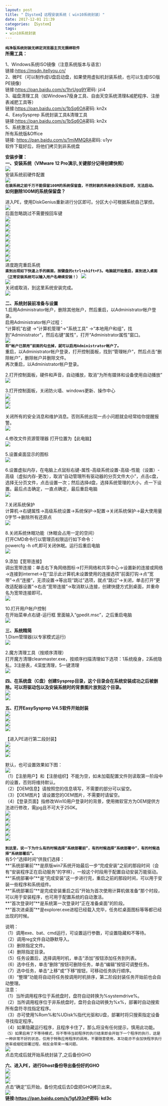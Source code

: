 ```yaml
---
layout: post
title: "【System】远程安装系统（ win10系统封装）"
date: 2017-12-01 21:39
categories: 【System】
tags:
- win10系统封装
---
```

**`纯净版系统封装无绑定浏览器主页无捆绑软件`**  
**所需工具：**  

1、Windows系统ISO镜像（注意系统版本与语言）  
链接:<https://msdn.itellyou.cn/>  
2、微PE（可以制作成U盘启动盘，如果使用虚拟机封装系统，也可以生成ISO版PE镜像）  
链接:<https://pan.baidu.com/s/1hrUgq9Y>密码: jzi4  
3、磁盘清理工具（如Windows7瘦身工具、自由天空系统清理&减肥程序、注册表减肥工具等）  
链接:<https://pan.baidu.com/s/1bSq6OA>密码: kn2x  
4、EasySysprep 系统封装工具&清理工具  
链接:<https://pan.baidu.com/s/1bSq6OA>密码: kn2x  
5、系统激活工具  
所有系统版&Office  
链接: <https://pan.baidu.com/s/1miMMQRA>密码: u1yv  
软件下载好后，将他们拷贝到非系统盘  

**安装步骤：**  
**一、安装系统（VMware 12 Pro演示,关键部分记得创建快照）**  
![](http://a4.qpic.cn/psb?/V10Rikl82ZSGru/mFf8qonV9y7WB\*GhpDG355AL92Oc7lPB2Pd6P1NzKqY!/b/dPMAAAAAAAAA&ek=1&kp=1&pt=0&bo=YgGdAAAAAAARENk!&t=5&tl=3&su=0215013025&tm=1553259600&sce=0-12-12&rf=2-9)  
安装系统前硬件配置  
![](http://a4.qpic.cn/psb?/V10Rikl82ZSGru/BkMEP9KqYevDgE7w27H9thy9Ot5z*9*0bleg63e4Rew!/b/dPMAAAAAAAAA&ek=1&kp=1&pt=0&bo=7gChAAAAAAAREGg!&t=5&tl=3&su=0164420225&tm=1553259600&sce=0-12-12&rf=2-9)  
**`在装系统之前千万不能保留100M的系统保留盘，不然封装的系统会没有启动项，无法启动。`**  
 **如何删除100M的系统保留盘？**  

进入PE，使用DiskGenius重新进行分区即可。分区大小可根据系统自己掌控。  
![](http://a3.qpic.cn/psb?/V10Rikl82ZSGru/cc6cSuWLvNZjauYHF8BneSwyUs4V79ooUGOu5ZUODRM!/b/dPIAAAAAAAAA&ek=1&kp=1&pt=0&bo=KgJxAQAAAAAREH8!&t=5&tl=3&su=0153020385&tm=1553259600&sce=0-12-12&rf=2-9)  
后面忽略跳过不需要按回车键  
![](http://a4.qpic.cn/psb?/V10Rikl82ZSGru/VXJnc8IuvLGjIWpSimLT7Pzli*pYzr887wvkiVFWPZQ!/b/dPMAAAAAAAAA&ek=1&kp=1&pt=0&bo=ZwHNAAAAAAAREIw!&t=5&tl=3&su=0153434529&tm=1553259600&sce=0-12-12&rf=2-9)  
![](http://a4.qpic.cn/psb?/V10Rikl82ZSGru/PCQ9uzMqb0PXlk9aatxC3Z8p.HGQlvjmXS.o0A9CdpU!/b/dPMAAAAAAAAA&ek=1&kp=1&pt=0&bo=KgJzAQAAAAAREH0!&t=5&tl=3&su=020095425&tm=1553259600&sce=0-12-12&rf=2-9)  
![](http://a4.qpic.cn/psb?/V10Rikl82ZSGru/mrnkU1CzmcY9cwi7UHCffh1ag5VhC05OEOe4r*QVcT8!/b/dPMAAAAAAAAA&ek=1&kp=1&pt=0&bo=KgJyAQAAAAAREHw!&t=5&tl=3&su=0209383329&tm=1553259600&sce=0-12-12&rf=2-9)  
![](http://a3.qpic.cn/psb?/V10Rikl82ZSGru/n2MzdfyFXQZwQnAJs9qftxm6f72j6AzeXhivEdUrlTM!/b/dD4BAAAAAAAA&ek=1&kp=1&pt=0&bo=KQJyAQAAAAAREH8!&t=5&tl=3&su=098767169&tm=1553259600&sce=0-12-12&rf=2-9)  
![](http://a4.qpic.cn/psb?/V10Rikl82ZSGru/8zulVBTQi5Cf870.SlN00RDZpAj2UvFMDlyCCGCVgY8!/b/dPMAAAAAAAAA&ek=1&kp=1&pt=0&bo=KgJyAQAAAAAREHw!&t=5&tl=3&su=0237074289&tm=1553259600&sce=0-12-12&rf=2-9)  
![](http://a4.qpic.cn/psb?/V10Rikl82ZSGru/aG04y6zqVvEk17twOhL6J9d3bX5AAgrLgUsEToXcVq0!/b/dPMAAAAAAAAA&ek=1&kp=1&pt=0&bo=KQJwAQAAAAAREH0!&t=5&tl=3&su=0148385361&tm=1553259600&sce=0-12-12&rf=2-9)  
![](http://a4.qpic.cn/psb?/V10Rikl82ZSGru/LaMcQk8*hXj0.ZP5u.N262jRMInS89tlO7Gd9MLCNSk!/b/dPMAAAAAAAAA&ek=1&kp=1&pt=0&bo=KgJxAQAAAAAREH8!&t=5&tl=3&su=072100689&tm=1553259600&sce=0-12-12&rf=2-9)  
![](http://a3.qpic.cn/psb?/V10Rikl82ZSGru/NBNE0.vL6s6y995PNuQWEdaNNd0C6kbK*zjuMdkch8o!/b/dPIAAAAAAAAA&ek=1&kp=1&pt=0&bo=KgJzAQAAAAAREH0!&t=5&tl=3&su=0251621617&tm=1553259600&sce=0-12-12&rf=2-9)  
![](http://a3.qpic.cn/psb?/V10Rikl82ZSGru/v*GoVoMgdPD.x.IVprLTMz7WEbsXxO*IVJEAsfWIijc!/b/dPIAAAAAAAAA&ek=1&kp=1&pt=0&bo=KgJxAQAAAAAREH8!&t=5&tl=3&su=0194505185&tm=1553259600&sce=0-12-12&rf=2-9)  
进度跑完重启系统   
**`直到出现如下快速上手的画面，按键盘的ctrl+shift+F3。电脑就开始重启，直到进入桌面（正常安装系统可以输入用户名继续安装！）`**
![](http://a4.qpic.cn/psb?/V10Rikl82ZSGru/P1zCLril1NOy672HTE*Tdbc3yqL2.murxaeA3AjfHJI!/b/dPMAAAAAAAAA&ek=1&kp=1&pt=0&bo=KQJzAQAAAAAREH4!&t=5&tl=3&su=0100076785&tm=1553259600&sce=0-12-12&rf=2-9)  
![](http://a4.qpic.cn/psb?/V10Rikl82ZSGru/HpSTaJOhI72Pf8sl5TnLAIFSa17VCNmbeceRmawSsjo!/b/dPMAAAAAAAAA&ek=1&kp=1&pt=0&bo=KQK0AQAAAAARELk!&t=5&tl=3&su=0102071953&tm=1553259600&sce=0-12-12&rf=2-9)  
关闭或取消，到这里系统安装完成。  
![](http://a3.qpic.cn/psb?/V10Rikl82ZSGru/LkxRdRG3VfCkTZe4ZxLc6S.exvNC59cfIV32L7oAgFU!/b/dPIAAAAAAAAA&ek=1&kp=1&pt=0&bo=KgK0AQAAAAARELo!&t=5&tl=3&su=025210977&tm=1553259600&sce=0-12-12&rf=2-9)  

**二、系统封装前准备与设置**  
1.启用Administrator帐户，删除其他账户，然后重启，以Administrator帐户登录。  
 启用Administrator帐户过程：  
​    “计算机”右键 ->“计算机管理”->"系统工具" ->“本地用户和组”，找到“Administrator”，然后右键“属性”，打开“Administrator属性”窗口。  
![](http://a3.qpic.cn/psb?/V10Rikl82ZSGru/awXv7xA6hOA8le7noqzn3Fpux1QGnNK3JchrYpYLvi4!/b/dPIAAAAAAAAA&ek=1&kp=1&pt=0&bo=KgJmAQAAAAAREGg!&t=5&tl=3&su=0178293601&tm=1553259600&sce=0-12-12&rf=2-9)  
**`将“帐户已禁用”前面的勾去掉，就可以启用Administrator帐户了。`**  
重启，以Administrator帐户登录，打开控制面板，找到“管理帐户”，然后点击“删除帐户”，删除帐户并删除文件。  
再次重启，以Administrator帐户登录。  

2.打开控制面板，硬件和声音，自动播放，取消“为所有媒体和设备使用自动播放”  
![](http://a3.qpic.cn/psb?/V10Rikl82ZSGru/oYeZL4KBr2q5jekOfLAwTIRY.lWSiv84WdcKsfZ6wu8!/b/dPIAAAAAAAAA&ek=1&kp=1&pt=0&bo=KgK0AQAAAAARELo!&t=5&tl=3&su=0220571665&tm=1553259600&sce=0-12-12&rf=2-9)  

3.打开控制面板，关闭防火墙、windows更新、操作中心  
![](http://a4.qpic.cn/psb?/V10Rikl82ZSGru/jqoqoJove7d.InvMTs9OaUNrSqkj7VJ4AmSx4kOMb5w!/b/dPMAAAAAAAAA&ek=1&kp=1&pt=0&bo=KgKzAQAAAAAREL0!&t=5&tl=3&su=0240122641&tm=1553259600&sce=0-12-12&rf=2-9)  
![](http://a4.qpic.cn/psb?/V10Rikl82ZSGru/388*6zJ*re7L2mvJfiXpemIoDAa2ebFARfo*8PH8RcM!/b/dD8BAAAAAAAA&ek=1&kp=1&pt=0&bo=KQK2AQAAAAARELs!&t=5&tl=3&su=082369057&tm=1553259600&sce=0-12-12&rf=2-9)  
![](http://a4.qpic.cn/psb?/V10Rikl82ZSGru/jKRBBCRBGkgd8gCe8Ln1mQnU4m2KuSftv5IrLhVRca4!/b/dD8BAAAAAAAA&ek=1&kp=1&pt=0&bo=KQK1AQAAAAARELg!&t=5&tl=3&su=0141509393&tm=1553259600&sce=0-12-12&rf=2-9)  

关闭所有的安全消息和维护消息。否则系统出现一点小问题就会经常给你提醒报警。  
![](http://a3.qpic.cn/psb?/V10Rikl82ZSGru/MpVsXmNs2FxVLtczh825FhsR464ThEhfc0SCqSRF8is!/b/dD4BAAAAAAAA&ek=1&kp=1&pt=0&bo=KgK4AQAAAAARELY!&t=5&tl=3&su=093194241&tm=1553259600&sce=0-12-12&rf=2-9)  

4.修改文件资源管理器 打开位置为【此电脑】  
![](http://a2.qpic.cn/psb?/V10Rikl82ZSGru/edJw8QHbzSvOy8gliVv7E4vtloS5V4dvVK3qfNQ.jyI!/b/dGkBAAAAAAAA&ek=1&kp=1&pt=0&bo=KgKwAQAAAAAREL4!&t=5&tl=3&su=0160582337&tm=1553259600&sce=0-12-12&rf=2-9)  

5.设置桌面显示的图标  
![](http://a3.qpic.cn/psb?/V10Rikl82ZSGru/dDn0gZuOqMfDS.7wlMgSKdhriPcybBU5uNSj.o1jyMc!/b/dPIAAAAAAAAA&ek=1&kp=1&pt=0&bo=KQJlAQAAAAAREGg!&t=5&tl=3&su=0103220289&tm=1553259600&sce=0-12-12&rf=2-9)  

6.设置虚拟内存，在电脑上点鼠标右键-属性-高级系统设置-高级-性能（设置）-高级（虚拟内存-更改），取消“自动管理所有驱动器的分页文件大小”，点击c盘，选择无分页文件，点击设置一次；然后选择d盘，选择系统管理的大小，点一下设置。最后点击确定，一直点确定，最后重启电脑  
![](http://a3.qpic.cn/psb?/V10Rikl82ZSGru/ZSXfj6nRrVFmp1BtxRdM9978wSCtBuZ5TstfKlJgxHI!/b/dPIAAAAAAAAA&ek=1&kp=1&pt=0&bo=KgK4AQAAAAARELY!&t=5&tl=3&su=0178725105&tm=1553259600&sce=0-12-12&rf=2-9)  

7.关闭系统保护  
计算机→右键属性→高级系统设置→系统保护→配置→关闭系统保护→最大使用量0字节→删除所有还原点  
![](http://a3.qpic.cn/psb?/V10Rikl82ZSGru/3hEPcbxud7wyg*B*kpd66dcy124YuTn8D9LRPjyssx8!/b/dPIAAAAAAAAA&ek=1&kp=1&pt=0&bo=KgK2AQAAAAARELg!&t=5&tl=3&su=0241382769&tm=1553259600&sce=0-12-12&rf=2-9)  

8.关闭系统休眠功能（休眠会占用一定的空间）  
打开CMD命令行以管理员权限运行如下命令：  
powercfg -h off,即可关闭休眠。运行后重启电脑  
![](http://a3.qpic.cn/psb?/V10Rikl82ZSGru/lpu1B5Fs62JY6EhNRTEJNvphd9Q8NrygVzgwex9lIP0!/b/dPIAAAAAAAAA&ek=1&kp=1&pt=0&bo=KgKyAQAAAAARELw!&t=5&tl=3&su=0249135169&tm=1553259600&sce=0-12-12&rf=2-9)  

9.添加【宽带连接】  
调出宽带连接：单击右下角网络图标→打开网络和共享中心→设置新的连接或网络→连接到internet→在“显示此计算机未设置使用的连接选项”前面打钩→点“宽带”→点“连接”，无须设置→等出现“跳过”选项，就点“跳过”→关闭，单击打开“更改适配器设置”→右击“宽带连接”→取消默认连接，创建快捷方式到桌面，并重命名为宽带连接即可。  
![](http://a4.qpic.cn/psb?/V10Rikl82ZSGru/V12NKOQf.hDAQrHLXezAeXhsPAelxY5ucsps1.XuOzE!/b/dPMAAAAAAAAA&ek=1&kp=1&pt=0&bo=KgK3AQAAAAARELk!&t=5&tl=3&su=095988273&tm=1553259600&sce=0-12-12&rf=2-9)  

10.打开用户帐户控制  
在开始菜单点右键-运行框 里面输入“gpedit.msc”，之后重启电脑  
![](http://a4.qpic.cn/psb?/V10Rikl82ZSGru/1pcnkwqj*.HnTGzd4K1fkKYSdEdpAoIHyRyAzUzb2G0!/b/dPMAAAAAAAAA&ek=1&kp=1&pt=0&bo=KQKzAQAAAAAREL4!&t=5&tl=3&su=0105165281&tm=1553259600&sce=0-12-12&rf=2-9)  

**三、系统精简**  
1.Dism管理器(以专家模式运行)  
![](http://a4.qpic.cn/psb?/V10Rikl82ZSGru/*D6cCaWmtp3Y6Lz4IyZDbELxxxkX3FpNThAMtc0OjbE!/b/dD8BAAAAAAAA&ek=1&kp=1&pt=0&bo=KgJxAQAAAAAREH8!&t=5&tl=3&su=026168609&tm=1553259600&sce=0-12-12&rf=2-9)  

2.魔方清理工具（按顺序清理）  
打开魔方清理cleanmaster.exe，按顺序扫描清理如下选项：1系统瘦身，2系统隐私，3注册表，4深度清理，5一键清理  
![](http://a3.qpic.cn/psb?/V10Rikl82ZSGru/G3qms7BLxEXP1BbL2ugv***PX31zDLHaiE5nC88CXxw!/b/dPIAAAAAAAAA&ek=1&kp=1&pt=0&bo=KQJ0AQAAAAAREHk!&t=5&tl=3&su=022129169&tm=1553259600&sce=0-12-12&rf=2-9)  

**四、在系统盘（C盘）创建Sysprep目录，这个目录会在系统安装成功之后被删除。可以将驱动包以及安装系统时的背景图片放到这个目录。**  
![](http://a4.qpic.cn/psb?/V10Rikl82ZSGru/kwQYfOuUr*BsPksaCqvS7NK*IOeMJBUBGz9J6gzOJuY!/b/dPMAAAAAAAAA&ek=1&kp=1&pt=0&bo=KgKpAQAAAAAREKc!&t=5&tl=3&su=0119072705&tm=1553259600&sce=0-12-12&rf=2-9)  
![](http://a3.qpic.cn/psb?/V10Rikl82ZSGru/6Pdwd.2EI6V*BPlSeIetmssBL.lEjenvS*m6XunKUm4!/b/dPIAAAAAAAAA&ek=1&kp=1&pt=0&bo=KgKnAQAAAAAREKk!&t=5&tl=3&su=0193521409&tm=1553259600&sce=0-12-12&rf=2-9)  

**五、打开EasySysprep V4.5软件开始封装**  
![](http://a3.qpic.cn/psb?/V10Rikl82ZSGru/7nHoS1V4KUhW1F9T85WAiNf1yDbJ6ymNGdkA33R1Ci8!/b/dPIAAAAAAAAA&ek=1&kp=1&pt=0&bo=KgKyAQAAAAARELw!&t=5&tl=3&su=041418465&tm=1553259600&sce=0-12-12&rf=2-9)  
![](http://a3.qpic.cn/psb?/V10Rikl82ZSGru/tlAMfj6TKmCD.8HHYtosGVmvra4BhNMiqUoGu.5112w!/b/dPIAAAAAAAAA&ek=1&kp=1&pt=0&bo=KgK0AQAAAAARELo!&t=5&tl=3&su=054461297&tm=1553259600&sce=0-12-12&rf=2-9)  
![](http://a4.qpic.cn/psb?/V10Rikl82ZSGru/p73i4UXUvbXxh8VTOfmhfuxAblSgUzs1BMaqgcXoelI!/b/dPMAAAAAAAAA&ek=1&kp=1&pt=0&bo=KgKzAQAAAAAREL0!&t=5&tl=3&su=0131983745&tm=1553259600&sce=0-12-12&rf=2-9)  
![](http://a4.qpic.cn/psb?/V10Rikl82ZSGru/C9tW0FBrAxD34b7g.OHpl24orYCqb.CQNYgQhkwCbsY!/b/dPMAAAAAAAAA&ek=1&kp=1&pt=0&bo=KgK1AQAAAAARELs!&t=5&tl=3&su=0195869857&tm=1553259600&sce=0-12-12&rf=2-9)  

【进入PE进行第二段封装】  
![](http://a4.qpic.cn/psb?/V10Rikl82ZSGru/IzJtt26Crj2N16NEmsS1M2VviqNTOLzbn.3CqwTCn7I!/b/dPMAAAAAAAAA&ek=1&kp=1&pt=0&bo=KgJzAQAAAAAREH0!&t=5&tl=3&su=0257019057&tm=1553259600&sce=0-12-12&rf=2-9)  
![](http://a3.qpic.cn/psb?/V10Rikl82ZSGru/n*VBPBWAheUe5AwwS*gAYCpIeR.vSYujob0rgWz.KLU!/b/dD4BAAAAAAAA&ek=1&kp=1&pt=0&bo=KQJwAQAAAAAREH0!&tl=3&su=017879633&tm=1553266800&sce=0-12-12&rf=2-9)  
![](http://a3.qpic.cn/psb?/V10Rikl82ZSGru/n*VBPBWAheUe5AwwS*gAYCpIeR.vSYujob0rgWz.KLU!/b/dD4BAAAAAAAA&ek=1&kp=1&pt=0&bo=KQJwAQAAAAAREH0!&t=5&tl=3&su=017879633&tm=1553259600&sce=0-12-12&rf=2-9)  

默认，也可设置效果如下图：  
![](http://a3.qpic.cn/psb?/V10Rikl82ZSGru/62.Zz1AmGnUPdUjgxAMLBJHeVugQEkjf2yJMpkNBkJk!/b/dPIAAAAAAAAA&ek=1&kp=1&pt=0&bo=KgK2AQAAAAARELg!&t=5&tl=3&su=0241985057&tm=1553259600&sce=0-12-12&rf=2-9)  
（1）【注册用户】和【注册组织】不能为空，如未加载配置文件则读取第一阶段中的设置，否则将维持默认。  
（2）【OEM信息】请按照您的信息填写，不需要的部分可以留空。  
（3）【OEM图片】请设置您的OEM图片，不需要时请留空。  
（4）【登录页面】指修改Win10用户登录时的背景，使用微软官方为OEM提供方法进行修改，需jpg且不可大于250K。  
![](http://a4.qpic.cn/psb?/V10Rikl82ZSGru/lBXuStAC0s9OsRyPYLJ2sRSLVyyVJw2faJmQG4vp7aU!/b/dPMAAAAAAAAA&ek=1&kp=1&pt=0&bo=KgJxAQAAAAAREH8!&t=5&tl=3&su=0217134641&tm=1553259600&sce=0-12-12&rf=2-9)  
![](http://a4.qpic.cn/psb?/V10Rikl82ZSGru/0F*D8VOaQBX9g9JvAuKdkoFgRifuWl.7x6.gtwAl9Xk!/b/dPMAAAAAAAAA&ek=1&kp=1&pt=0&bo=KgJxAQAAAAAREH8!&t=5&tl=3&su=0181084257&tm=1553259600&sce=0-12-12&rf=2-9)  
![](http://a3.qpic.cn/psb?/V10Rikl82ZSGru/fIInL*zcKsGGoRHid3K4eBaAlc8*NHyDFflN6bubhvU!/b/dPIAAAAAAAAA&ek=1&kp=1&pt=0&bo=KgJwAQAAAAAREH4!&t=5&tl=3&su=0172606945&tm=1553259600&sce=0-12-12&rf=2-9)  
![](http://a4.qpic.cn/psb?/V10Rikl82ZSGru/dRTv5PC347Roo7jJ2MGjPVuuwZsA1tGPzEJaQQa1pa8!/b/dPMAAAAAAAAA&ek=1&kp=1&pt=0&bo=KgJyAQAAAAAREHw!&t=5&tl=3&su=080967377&tm=1553259600&sce=0-12-12&rf=2-9)  
![](http://a3.qpic.cn/psb?/V10Rikl82ZSGru/xp98EN8UcNSZG8TfcSs.gdGBoNl1qxAw1aihMI0Ftzo!/b/dD4BAAAAAAAA&ek=1&kp=1&pt=0&bo=KQJxAQAAAAAREHw!&t=5&tl=3&su=0235268529&tm=1553259600&sce=0-12-12&rf=2-9)  
![](http://a4.qpic.cn/psb?/V10Rikl82ZSGru/cv5L2SI4xlUx4LXrW.5q5F6JIJpI.ivj4YFUqgXfl4A!/b/dPMAAAAAAAAA&ek=1&kp=1&pt=0&bo=KQJwAQAAAAAREH0!&t=5&tl=3&su=0182784145&tm=1553259600&sce=0-12-12&rf=2-9)  

**`到这里，说一下为什么有的时候选择“系统部署前”，有的时候选择“系统部署中”，有的时候选择“系统部署后”。`**  
​    有5个“选择时间”供我们选择：  
**“系统部署前”**是原版win7系统开始最后一步“完成安装”之前的那段时间（会有“安装程序正在启动服务”的字样），一般这个时段用于配置自动安装万能驱动。  
**“系统部署中”**是“完成安装”这一步进行完，重启之前的那段时间，可以用于安装一些程序和系统组件。  
**“系统部署后”**是完成安装重启之后“开始为首次使用计算机做准备”那个时段，可以用于安装程序，也可用于配置系统的自动激活。  
**“首次登录时”**是系统第一次登录时“正在准备桌面”的阶段。  
**“首次进桌面”**是explorer.exe进程已经载入完毕，任务栏桌面图标等等都已经出现的时候。  

说明：  
（1）调用exe、bat、cmd运行，可设置运行参数，可设置隐藏和不等待。  
（2）调用reg文件自动静默导入。  
（3）删除指定文件。  
（4）删除指定目录。  
（5）任务设置后，选择调用时机，单击“添加”按钮添加任务到列表。  
（6）选中任务，单击“删除”按钮可删除任务，单击“编辑”按钮可调整任务。  
（7）选中任务，单击“上移”或“下移”按钮，可移动任务执行顺序。  
（8）“整理”功能将自动将任务按调用时机排序，第二阶段封装任务开始前也会自动整理。  
注意：  
（1）当所调用程序位于系统盘时，盘符自动转换为%systemdrive%。  
（2）当所调用程序位于非系统盘时，盘符会自动转换为%x%，部署时自动搜索所有盘符寻找指定程序。  
（3）亦可使用%Rom%和%UDisk%指代光驱和U盘，部署时将只搜索指定设备寻找指定程序。  
（4）如果隐藏运行程序，且程序卡住了，那么将没有任何提示，慎用此功能。  
`（5）如果启用了不等待模式，将不等待当前程序的执行结束即会开始下一个程序的执行，这是一种非常不好的状态，仅用于特殊应用程序的调用，不要随意使用，本功能亦不会加快程序执行效率或缩短部署过程，相反会带来一堆问题。`  
![](http://a4.qpic.cn/psb?/V10Rikl82ZSGru/pyFJXM*aTezLmgd5RPAvlYj9nQfe8V4eiTJwiXyIpxQ!/b/dPMAAAAAAAAA&ek=1&kp=1&pt=0&bo=KQJxAQAAAAAREHw!&t=5&tl=3&su=047511409&tm=1553259600&sce=0-12-12&rf=2-9)  
点击完成后就开始系统封装了,之后备份GHO  

**六、进入PE，进行Ghost备份导出备份好的GHO**  
![](http://a3.qpic.cn/psb?/V10Rikl82ZSGru/a2z2yROoM9GwdIHNY3Gre6ZBor0u2XBPprP41*0cDxI!/b/dPIAAAAAAAAA&ek=1&kp=1&pt=0&bo=KQJhAQAAAAAREGw!&t=5&tl=3&su=0227586433&tm=1553259600&sce=0-12-12&rf=2-9)  
![](http://a4.qpic.cn/psb?/V10Rikl82ZSGru/rAuzvXWVndNKUxEZyffN*MHOntPG58H4Vj5oCd*.j3k!/b/dFsBAAAAAAAA&ek=1&kp=1&pt=0&bo=KQJhAQAAAAAREGw!&t=5&tl=3&su=0128142993&tm=1553259600&sce=0-12-12&rf=2-9)  
![](http://a3.qpic.cn/psb?/V10Rikl82ZSGru/2JbLfbAEMCZd6umbU1elj7pObj56pGg0XyIi3sJyscw!/b/dPIAAAAAAAAA&ek=1&kp=1&pt=0&bo=KgJhAQAAAAAREG8!&tl=3&su=058376769&tm=1553259600&sce=0-12-12&rf=2-9)  
点击“确定”后开始，备份完成后去D盘把GHO拷贝出来。  
![](http://a4.qpic.cn/psb?/V10Rikl82ZSGru/QnUhMSRckb6*NEw6.13WoNV50IClAnnwPrlpcltRmwM!/b/dPMAAAAAAAAA&ek=1&kp=1&pt=0&bo=tgM4AAAAAAAREKo!&tl=3&su=029928833&tm=1553259600&sce=0-12-12&rf=2-9)  
**链接:<https://pan.baidu.com/s/1gfJ93nP>密码: kd3c**